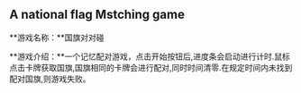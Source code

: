 ## A national flag Mstching game
**游戏名称：**国旗对对碰

**游戏介绍：**一个记忆配对游戏，点击开始按钮后,进度条会启动进行计时.鼠标点击卡牌获取国旗,国旗相同的卡牌会进行配对,同时时间清零.在规定时间内未找到配对国旗,则游戏失败。